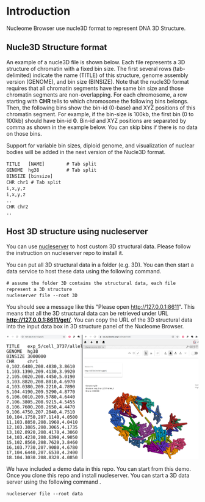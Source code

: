 # Introduction

Nucleome Browser use nucle3D format to represent DNA 3D Structure.

## Nucle3D Structure format

An example of a nucle3D file is shown below. Each file represents a 3D structure of chromatin with a fixed bin size. The first several rows (tab-delimited) indicate the name (TITLE) of this structure, genome assembly version (GENOME), and bin size (BINSIZE). Note that the nucle3D format requires that all chromatin segments have the same bin size and those chromatin segments are non-overlapping. For each chromosome, a row starting with **CHR <chrom>** tells to which chromosome the following bins belongs. Then, the following bins show the bin-id (0-base) and XYZ positions of this chromatin segment. For example, if the bin-size is 100kb, the first bin (0 to 100kb) should have bin-id **0**. Bin-id and XYZ positions are separated by comma as shown in the example below. You can skip bins if there is no data on those bins.
  
Support for variable bin sizes, diploid genome, and visualization of nuclear bodies will be added in the next version of the Nucle3D format. 

```
TITLE   [NAME]        # Tab split
GENOME  hg38          # Tab split
BINSIZE [binsize]
CHR chr1 # Tab split
i,x,y,z
i,x,y,z
..
CHR chr2
..
```

## Host 3D structure using nucleserver

You can use [nucleserver](https://github.com/nucleome/nucleserver) to host custom 3D structural data. Please follow the instruction on nucleserver repo to install it.

You can put all 3D structural data in a folder (e.g. 3D). You can then start a data service to host these data using the following command.

```
# assume the folder 3D contains the structural data, each file represent a 3D structure
nucleserver file --root 3D
```

You should see a message like this "Please open http://127.0.0.1:8611". This means that all the 3D structural data can be retrieved under URL **http://127.0.0.1:8611/get/**. You can copy the URL of the 3D structural data into the input data box in 3D structure panel of the Nucleome Browser.

![Use your own structural data](img/Load_custom_3d.jpg)

We have included a demo data in this repo. You can start from this demo. Once you clone this repo and install nucleserver. You can start a 3D data server using the following command .

```
nucleserver file --root data
```
